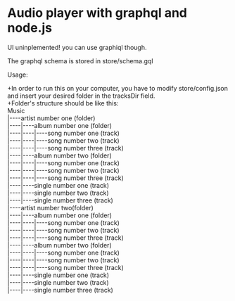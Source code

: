 <h1>Audio player with graphql and node.js</h1>

UI uninplemented! you can use graphiql though.

The graphql schema is stored in store/schema.gql

Usage:

+In order to run this on your computer, you have to modify store/config.json and insert your desired folder in the tracksDir field.<br>
+Folder's structure should be like this:<br>
Music<br>
|----artist number one (folder)<br>
|----|----album number one (folder)<br>
|----|----|----song number one (track)<br>
|----|----|----song number two (track)<br>
|----|----|----song number three (track)<br>
|----|----album number two (folder)<br>
|----|----|----song number one (track)<br>
|----|----|----song number two (track)<br>
|----|----|----song number three (track)<br>
|----|----single number one (track)<br>
|----|----single number two (track)<br>
|----|----single number three (track)<br>
|----artist number two(folder)<br>
|----|----album number one (folder)<br>
|----|----|----song number one (track)<br>
|----|----|----song number two (track)<br>
|----|----|----song number three (track)<br>
|----|----album number two (folder)<br>
|----|----|----song number one (track)<br>
|----|----|----song number two (track)<br>
|----|----|----song number three (track)<br>
|----|----single number one (track)<br>
|----|----single number two (track)<br>
|----|----single number three (track)<br>
